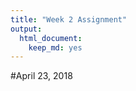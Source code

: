 ```yaml
---
title: "Week 2 Assignment"
output:
  html_document:
    keep_md: yes
---
```




#April 23, 2018
<!--html_preserve--><div id="htmlwidget-53d27ba35522cd98a5f3" style="width:672px;height:480px;" class="leaflet html-widget"></div>
<script type="application/json" data-for="htmlwidget-53d27ba35522cd98a5f3">{"x":{"options":{"crs":{"crsClass":"L.CRS.EPSG3857","code":null,"proj4def":null,"projectedBounds":null,"options":{}}},"calls":[{"method":"addTiles","args":["//{s}.tile.openstreetmap.org/{z}/{x}/{y}.png",null,null,{"minZoom":0,"maxZoom":18,"maxNativeZoom":null,"tileSize":256,"subdomains":"abc","errorTileUrl":"","tms":false,"continuousWorld":false,"noWrap":false,"zoomOffset":0,"zoomReverse":false,"opacity":1,"zIndex":null,"unloadInvisibleTiles":null,"updateWhenIdle":null,"detectRetina":false,"reuseTiles":false,"attribution":"&copy; <a href=\"http://openstreetmap.org\">OpenStreetMap<\/a> contributors, <a href=\"http://creativecommons.org/licenses/by-sa/2.0/\">CC-BY-SA<\/a>"}]},{"method":"addMarkers","args":[42.319096,-83.682783,null,null,null,{"clickable":true,"draggable":false,"keyboard":true,"title":"","alt":"","zIndexOffset":0,"opacity":1,"riseOnHover":false,"riseOffset":250},null,null,null,null,"Come check out the bison and eat pizza!",null,null]}],"limits":{"lat":[42.319096,42.319096],"lng":[-83.682783,-83.682783]}},"evals":[],"jsHooks":[]}</script><!--/html_preserve-->

